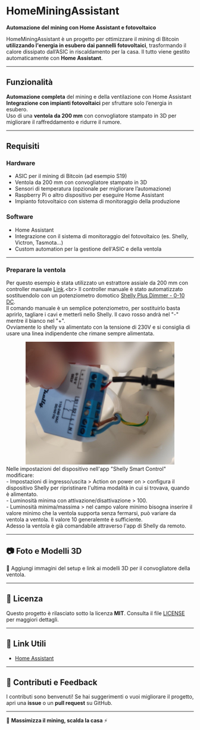 # HomeMiningAssistant

**Automazione del mining con Home Assistant e fotovoltaico**

HomeMiningAssistant è un progetto per ottimizzare il mining di Bitcoin **utilizzando l'energia in esubero dai pannelli fotovoltaici**, trasformando il calore dissipato dall’ASIC in riscaldamento per la casa. Il tutto viene gestito automaticamente con **Home Assistant**.

---

## Funzionalità

**Automazione completa** del mining e della ventilazione con Home Assistant  
**Integrazione con impianti fotovoltaici** per sfruttare solo l’energia in esubero.  
Uso di una **ventola da 200 mm** con convogliatore stampato in 3D per migliorare il raffreddamento e ridurre il rumore.

---

##  Requisiti

### Hardware
- ASIC per il mining di Bitcoin (ad esempio S19)
- Ventola da 200 mm con convogliatore stampato in 3D 
- Sensori di temperatura (opzionale per migliorare l’automazione)
- Raspberry Pi o altro dispositivo per eseguire Home Assistant
- Impianto fotovoltaico con sistema di monitoraggio della produzione

### Software
- Home Assistant
- Integrazione con il sistema di monitoraggio del fotovoltaico (es. Shelly, Victron, Tasmota...)
- Custom automation per la gestione dell'ASIC e della ventola

---
### Preparare la ventola
Per questo esempio è stata utilizzato un estrattore assiale da 200 mm con controller manuale [Link]([https://amzn.to/3Qj2M2Y](https://amzn.to/4gHcs22)).<br>
Il controller manuale è stato automatizzato sostituendolo con un potenziometro domotico [Shelly Plus Dimmer - 0-10 DC](https://amzn.to/432Y94R).<br>
Il comando manuale è un semplice potenziometro, per sostituirlo basta aprirlo, tagliare i cavi e metterli nello Shelly. Il cavo rosso andrà nel "-" mentre il bianco nel "+".<br>
Ovviamente lo shelly va alimentato con la tensione di 230V e si consiglia di usare una linea indipendente che rimane sempre alimentata.<br>
<div align="center">
<img src="immagini/Shelly_0-10.jpg" alt="Shelly Plus Dimmer 0-10 DC che controlla ventola" width="400">
</div>
Nelle impostazioni del dispositivo nell'app "Shelly Smart Control" modificare:<br>
- Impostazioni di ingresso/uscita > Action on power on > configura il dispositivo Shelly per ripristinare l'ultima modalità in cui si trovava, quando è alimentato.<br>
- Luminosità minima con attivazione/disattivazione > 100.<br>
- Luminosità minima/massima > nel campo valore minimo bisogna inserire il valore minimo che la ventola supporta senza fermarsi, può variare da ventola a ventola. Il valore 10 generalemte è sufficiente.<br>
Adesso la ventola è già comandabile attraverso l'app di Shelly da remoto.

---

## 📷 Foto e Modelli 3D
📌 Aggiungi immagini del setup e link ai modelli 3D per il convogliatore della ventola.

---

## 📜 Licenza
Questo progetto è rilasciato sotto la licenza **MIT**. Consulta il file [LICENSE](LICENSE) per maggiori dettagli.

---

## 🔗 Link Utili
- [Home Assistant](https://www.home-assistant.io/)

---

## 💬 Contributi e Feedback
I contributi sono benvenuti! Se hai suggerimenti o vuoi migliorare il progetto, apri una **issue** o un **pull request** su GitHub.

---

🚀 **Massimizza il mining, scalda la casa** ⚡
